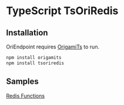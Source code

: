 # TypeScript TsOriRedis

## Installation
OriEndpoint requires [OrigamiTs](https://www.npmjs.com/package/origamits)  to run.
```sh
npm install origamits
npm install tsoriredis
```

## Samples
[Redis Functions](https://github.com/origamiicore/ts-modules/tree/main/tsoriredis/sample)
